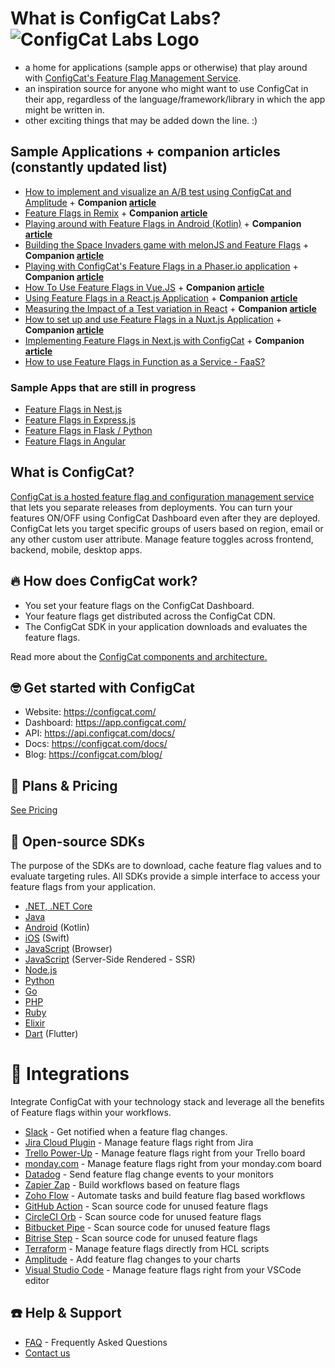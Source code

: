 
# What is **ConfigCat Labs**? ![ConfigCat Labs Logo](https://avatars.githubusercontent.com/u/102757173?s=96&v=4)

- a home for applications (sample apps or otherwise) that play around with [ConfigCat's Feature Flag Management Service](https://configcat.com).
- an inspiration source for anyone who might want to use ConfigCat in their app, regardless of the language/framework/library in which the app might be written in.
- other exciting things that may be added down the line. :) 

## Sample Applications + companion articles (constantly updated list)
- [How to implement and visualize an A/B test using ConfigCat and Amplitude](https://github.com/configcat-labs/ab-testing-with-amplitude-sample) + **Companion [article](https://configcat.com/blog/2022/04/08/amplitude-abtest/)**
- [Feature Flags in Remix](https://github.com/configcat-labs/feature-flags-in-remix-js-sample-application) + **Companion [article](https://configcat.com/blog/2022/04/01/feature-flags-in-remix/)**
- [Playing around with Feature Flags in Android (Kotlin)](https://github.com/configcat-labs/feature-flags-in-kotlin-sample) + **Companion [article](https://configcat.com/blog/2022/01/24/feature-flags-in-android/)**
- [Building the Space Invaders game with melonJS and Feature Flags](https://github.com/configcat-labs/feature-flags-in-melonJS-sample/blob/main/README.md) + **Companion [article](https://configcat.com/blog/2022/02/19/feature-flags-in-melonjs/)**
- [Playing with ConfigCat's Feature Flags in a Phaser.io application](https://github.com/configcat-labs/feature-flags-in-phaser-sample) + **Companion [article](https://configcat.com/blog/2022/02/04/feature-flags-in-phaser/)**
- [How To Use Feature Flags in Vue.JS](https://github.com/configcat-labs/feature-flags-in-vueJS-sample) + **Companion [article](https://configcat.com/blog/2022/01/28/how-to-use-feature-flag-in-vuejs/)**
- [Using Feature Flags in a React.js Application](https://github.com/configcat-labs/feature-flags-in-react-sample) + **Companion [article](https://configcat.com/blog/2021/12/13/feature-flags-in-react/)**
- [Measuring the Impact of a Test variation in React](https://github.com/configcat-labs/measuring-the-impact-of-a-test-variation-in-react) + **Companion [article](https://configcat.com/blog/2022/05/18/measuring-the-impact-of-a-test-variation-in-react/)**
- [How to set up and use Feature Flags in a Nuxt.js Application](https://github.com/configcat-labs/feature-flags-in-nuxtjs-sample) + **Companion [article](https://configcat.com/blog/2022/07/01/how-to-use-feature-flags-in-nuxtjs/)**
- [Implementing Feature Flags in Next.js with ConfigCat](https://github.com/configcat-labs/feature-flags-in-nextjs-sample) + **Companion [article](https://configcat.com/blog/2022/04/22/how-to-use-feature-flags-in-nextjs/)**
- [How to use Feature Flags in Function as a Service - FaaS?](https://github.com/configcat-labs/feature-flags-in-function-as-a-service-faas)

### Sample Apps that are still in progress
- [Feature Flags in Nest.js](https://github.com/configcat-labs/feature-flags-in-nestjs-sample)
- [Feature Flags in Express.js](https://github.com/configcat-labs/feature-flags-in-expressjs)
- [Feature Flags in Flask / Python](https://github.com/configcat-labs/feature-flags-in-flask-python-sample)
- [Feature Flags in Angular](https://github.com/configcat-labs/feature-flags-in-angular-sample-app)



## What is ConfigCat? 
[ConfigCat is a hosted feature flag and configuration management service](https://configcat.com/) that lets you separate releases from deployments. You can turn your features ON/OFF using ConfigCat Dashboard even after they are deployed. ConfigCat lets you target specific groups of users based on region, email or any other custom user attribute. Manage feature toggles across frontend, backend, mobile, desktop apps.

## 🔥 How does ConfigCat work?
- You set your feature flags on the ConfigCat Dashboard.
- Your feature flags get distributed across the ConfigCat CDN.
- The ConfigCat SDK in your application downloads and evaluates the feature flags.

Read more about the [ConfigCat components and architecture.](https://configcat.com/architecture/)

##  🤓 Get started with ConfigCat
- Website: https://configcat.com/
- Dashboard: https://app.configcat.com/
- API: https://api.configcat.com/docs/
- Docs: https://configcat.com/docs/
- Blog: https://configcat.com/blog/

## 💸 Plans & Pricing
[See Pricing](https://configcat.com/pricing/)

## 🚀 Open-source SDKs
The purpose of the SDKs are to download, cache feature flag values and to evaluate targeting rules. All SDKs provide a simple interface to access your feature flags from your application.
- [.NET, .NET Core](https://configcat.com/docs/sdk-reference/csharp/)
- [Java](https://configcat.com/docs/sdk-reference/java/)
- [Android](https://configcat.com/docs/sdk-reference/android/) (Kotlin)
- [iOS](https://configcat.com/docs/sdk-reference/ios/) (Swift)
- [JavaScript](https://configcat.com/docs/sdk-reference/js/) (Browser)
- [JavaScript](https://configcat.com/docs/sdk-reference/js-ssr/) (Server-Side Rendered - SSR)
- [Node.js](https://configcat.com/docs/sdk-reference/node/)
- [Python](https://configcat.com/docs/sdk-reference/python/)
- [Go](https://configcat.com/docs/sdk-reference/go/)
- [PHP](https://configcat.com/docs/sdk-reference/php/)
- [Ruby](https://configcat.com/docs/sdk-reference/ruby/)
- [Elixir](https://configcat.com/docs/sdk-reference/elixir/)
- [Dart](https://configcat.com/docs/sdk-reference/dart/) (Flutter)

# 👯 Integrations
Integrate ConfigCat with your technology stack and leverage all the benefits of Feature flags within your workflows.
- [Slack](https://configcat.com/docs/integrations/slack/) - Get notified when a feature flag changes.
- [Jira Cloud Plugin](https://configcat.com/docs/integrations/jira/) - Manage feature flags right from Jira
- [Trello Power-Up](https://configcat.com/docs/integrations/trello/) - Manage feature flags right from your Trello board
- [monday.com](https://configcat.com/docs/integrations/monday/) - Manage feature flags right from your monday.com board
- [Datadog](https://configcat.com/docs/integrations/datadog/) - Send feature flag change events to your monitors
- [Zapier Zap](https://configcat.com/docs/integrations/zapier/) - Build workflows based on feature flags
- [Zoho Flow](https://configcat.com/docs/integrations/zoho-flow/) - Automate tasks and build feature flag based workflows
- [GitHub Action](https://configcat.com/docs/integrations/github/) - Scan source code for unused feature flags
- [CircleCI Orb](https://configcat.com/docs/integrations/circleci/) - Scan source code for unused feature flags
- [Bitbucket Pipe](https://configcat.com/docs/integrations/bitbucket/) - Scan source code for unused feature flags
- [Bitrise Step](https://configcat.com/docs/integrations/bitrise/) - Scan source code for unused feature flags
- [Terraform](https://configcat.com/docs/integrations/terraform/) - Manage feature flags directly from HCL scripts
- [Amplitude](https://configcat.com/docs/integrations/amplitude/) - Add feature flag changes to your charts
- [Visual Studio Code](https://configcat.com/docs/integrations/vscode/) - Manage feature flags right from your VSCode editor

## ☎️ Help & Support
- [FAQ](https://configcat.com/docs/faq/) - Frequently Asked Questions
- [Contact us](https://configcat.com/support/)
